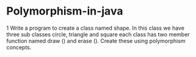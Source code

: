 # Polymorphism-in-java
1 Write a program to create a class named shape. In this class we have three sub classes circle, triangle and square each class has two member function named draw () and erase (). Create these using polymorphism concepts.
